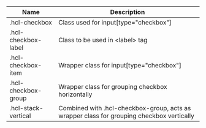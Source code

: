 | Name                | Description                                                                               |
| ------------------- | ----------------------------------------------------------------------------------------- |
| .hcl-checkbox       | Class used for input&#91;type=&#34;checkbox&#34;&#93;                                     |
| .hcl-checkbox-label | Class to be used in &lt;label&gt; tag                                                     |
| .hcl-checkbox-item  | Wrapper class for input&#91;type=&#34;checkbox&#34;&#93;                                  |
| .hcl-checkbox-group | Wrapper class for grouping checkbox horizontally                                          |
| .hcl-stack-vertical | Combined with .hcl-checkbox-group, acts as wrapper class for grouping checkbox vertically |